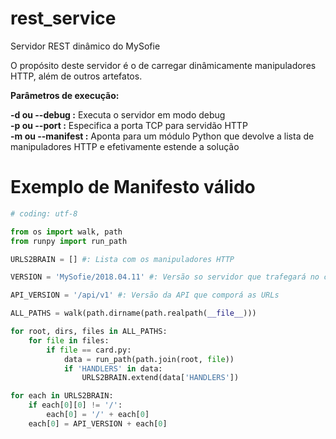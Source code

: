 # rest_service
Servidor REST dinâmico do MySofie

O propósito deste servidor é o de carregar dinâmicamente manipuladores HTTP, além de outros artefatos. 


**Parâmetros de execução:**


**-d ou --debug    :** Executa o servidor em modo debug  
**-p ou --port     :** Especifica a porta TCP para servidão HTTP  
**-m ou --manifest :** Aponta para um módulo Python que devolve a lista de manipuladores HTTP e efetivamente estende a solução 

# Exemplo de Manifesto válido

```python
# coding: utf-8

from os import walk, path
from runpy import run_path

URLS2BRAIN = [] #: Lista com os manipuladores HTTP

VERSION = 'MySofie/2018.04.11' #: Versão so servidor que trafegará no cabeçalho Server 

API_VERSION = '/api/v1' #: Versão da API que comporá as URLs  

ALL_PATHS = walk(path.dirname(path.realpath(__file__)))

for root, dirs, files in ALL_PATHS:
    for file in files:
        if file == card.py:
            data = run_path(path.join(root, file))
            if 'HANDLERS' in data:
                URLS2BRAIN.extend(data['HANDLERS'])

for each in URLS2BRAIN:
    if each[0][0] != '/':
        each[0] = '/' + each[0]
    each[0] = API_VERSION + each[0]
```

